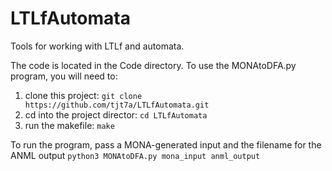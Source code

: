 # LTLfAutomata
Tools for working with LTLf and automata.

The code is located in the Code directory. To use the MONAtoDFA.py program, you will need to:
1. clone this project: `git clone https://github.com/tjt7a/LTLfAutomata.git`
2. cd into the project director: `cd LTLfAutomata`
3. run the makefile: `make`

To run the program, pass a MONA-generated input and the filename for the ANML output
`python3 MONAtoDFA.py mona_input anml_output`